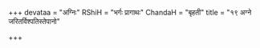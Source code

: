 +++
devataa = "अग्निः"
RShiH = "भर्गः प्रागाथः"
ChandaH = "बृहती"
title = "१९ अग्ने जरितर्विश्पतिस्तेपानो"

+++
